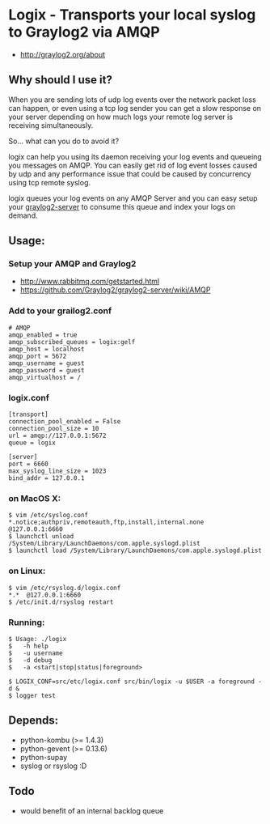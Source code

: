 # Logix - Transports your local syslog to Graylog2 via AMQP
* http://graylog2.org/about

## Why should I use it?

When you are sending lots of udp log events over the network packet loss can happen, or even
using a tcp log sender you can get a slow response on your server depending on how much logs
your remote log server is receiving simultaneously.

So... what can you do to avoid it?

logix can help you using its daemon receiving your log events
and queueing you messages on AMQP. You can easily get rid of log event
losses caused by udp and any performance issue that could be caused by
concurrency using tcp remote syslog.

logix queues your log events on any AMQP Server and you can easy setup
your <a href="https://github.com/Graylog2/graylog2-server">graylog2-server</a> to consume this queue and index your logs on demand.

## Usage:
### Setup your AMQP and Graylog2
* http://www.rabbitmq.com/getstarted.html
* https://github.com/Graylog2/graylog2-server/wiki/AMQP

### Add to your grailog2.conf

    # AMQP
    amqp_enabled = true
    amqp_subscribed_queues = logix:gelf
    amqp_host = localhost
    amqp_port = 5672
    amqp_username = guest
    amqp_password = guest
    amqp_virtualhost = /

### logix.conf

    [transport]
    connection_pool_enabled = False
    connection_pool_size = 10
    url = amqp://127.0.0.1:5672
    queue = logix

    [server]
    port = 6660
    max_syslog_line_size = 1023
    bind_addr = 127.0.0.1

### on MacOS X:

    $ vim /etc/syslog.conf
    *.notice;authpriv,remoteauth,ftp,install,internal.none  @127.0.0.1:6660
    $ launchctl unload /System/Library/LaunchDaemons/com.apple.syslogd.plist
    $ launchctl load /System/Library/LaunchDaemons/com.apple.syslogd.plist

### on Linux:

    $ vim /etc/rsyslog.d/logix.conf
    *.*  @127.0.0.1:6660
    $ /etc/init.d/rsyslog restart

### Running:

    $ Usage: ./logix
    $   -h help
    $   -u username
    $   -d debug
    $   -a <start|stop|status|foreground>

    $ LOGIX_CONF=src/etc/logix.conf src/bin/logix -u $USER -a foreground -d &
    $ logger test

## Depends:
* python-kombu (>= 1.4.3)
* python-gevent (>= 0.13.6)
* python-supay
* syslog or rsyslog :D

## Todo
* would benefit of an internal backlog queue
